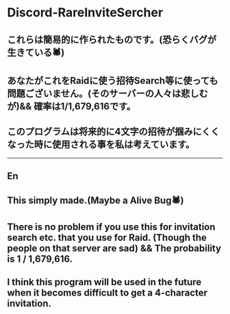 # Discord-RareInviteSercher

## これらは簡易的に作られたものです。(恐らくバグが生きている🕷)

## あなたがこれをRaidに使う招待Search等に使っても問題ございません。(そのサーバーの人々は悲しむが)&& 確率は1/1,679,616です。

## このプログラムは将来的に4文字の招待が掴みにくくなった時に使用される事を私は考えています。

---
## En

## This simply made.(Maybe a Alive Bug🕷)


## There is no problem if you use this for invitation search etc. that you use for Raid.  (Though the people on that server are sad) && The probability is 1 / 1,679,616.


## I think this program will be used in the future when it becomes difficult to get a 4-character invitation.
